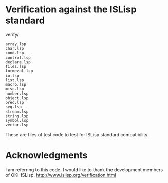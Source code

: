 # Verification against the ISLisp standard

verify/

```
array.lsp
char.lsp
cond.lsp
control.lsp
declare.lsp
files.lsp
formeval.lsp
io.lsp
list.lsp
macro.lsp
misc.lsp
number.lsp
object.lsp
pred.lsp
seq.lsp
stream.lsp
string.lsp
symbol.lsp
vector.lsp
```

These are files of test code to test for ISLisp standard compatibility.

# Acknowledgments

I am referring to this code. I would like to thank the development members of OKI-ISLisp. 
http://www.islisp.org/verification.html

